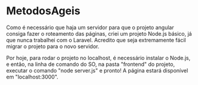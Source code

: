 # MetodosAgeis

Como é necessário que haja um servidor para que o projeto angular consiga fazer o roteamento das páginas, criei um projeto Node.js básico, já que nunca trabalhei com o Laravel. Acredito que seja extremamente fácil migrar o projeto para o novo servidor.

Por hoje, para rodar o projeto no localhost, é necessário instalar o Node.js, e então, na linha de comando do SO, na pasta "frontend" do projeto, executar o comando "node server.js" e pronto! A página estará disponível em "localhost:3000".
